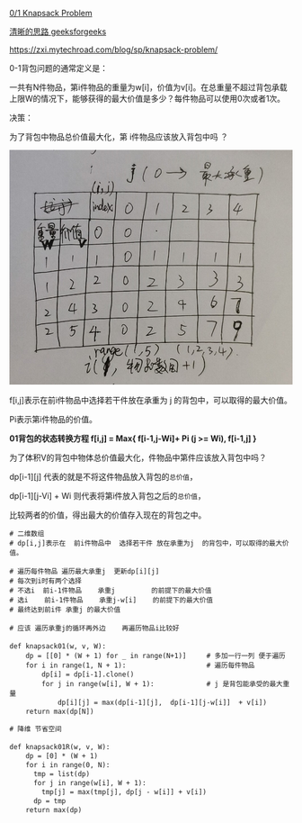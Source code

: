 [0/1 Knapsack Problem](https://blog.csdn.net/mu399/article/details/7722810)

[清晰的思路 geeksforgeeks ](https://www.geeksforgeeks.org/0-1-knapsack-problem-dp-10/)

https://zxi.mytechroad.com/blog/sp/knapsack-problem/

0-1背包问题的通常定义是：

一共有N件物品，第i件物品的重量为w[i]，价值为v[i]。在总重量不超过背包承载上限W的情况下，能够获得的最大价值是多少？每件物品可以使用0次或者1次。

决策：

为了背包中物品总价值最大化，第 i件物品应该放入背包中吗 ？

[![pic](https://github.com/awesometime/learn-git/blob/master/Data%20Structure%20and%20Algorithm/Data%20Structure/Dynamic_Programming/20190630201427.jpg)](https://github.com/awesometime/learn-git/blob/master/Data%20Structure%20and%20Algorithm/Data%20Structure/Dynamic_Programming/20190630201427.jpg)

f[i,j]表示在前i件物品中选择若干件放在承重为 j 的背包中，可以取得的最大价值。

Pi表示第i件物品的价值。

**01背包的状态转换方程 f[i,j] = Max{ f[i-1,j-Wi]+ Pi  (j >= Wi),  f[i-1,j] }**

为了体积V的背包中物体总价值最大化，件物品中第件应该放入背包中吗？

dp[i-1][j]  代表的就是不将这件物品放入背包的`总价值`，

dp[i-1][j-Vi] + Wi  则代表将第i件放入背包之后的`总价值`，

比较两者的价值，得出最大的价值存入现在的背包之中。
```python3
# 二维数组
# dp[i,j]表示在  前i件物品中  选择若干件 放在承重为j  的背包中，可以取得的最大价值。

# 遍历每件物品 遍历最大承重j  更新dp[i][j]
# 每次到i时有两个选择 
# 不选i  前i-1件物品    承重j         的前提下的最大价值
# 选i    前i-1件物品    承重j-w[i]    的前提下的最大价值
# 最终达到前i件 承重j 的最大价值

# 应该 遍历承重j的循环再外边    再遍历物品i比较好

def knapsack01(w, v, W):
    dp = [[0] * (W + 1) for _ in range(N+1)]     # 多加一行一列 便于遍历
    for i in range(1, N + 1):                    # 遍历每件物品
        dp[i] = dp[i-1].clone()
        for j in range(w[i], W + 1):             # j 是背包能承受的最大重量 
            dp[i][j] = max(dp[i-1][j],  dp[i-1][j-w[i]]  + v[i])
    return max(dp[N])
```  
  
  
```python3 
# 降维 节省空间

def knapsack01R(w, v, W):
    dp = [0] * (W + 1)
    for i in range(0, N):
      tmp = list(dp)
      for j in range(w[i], W + 1):
        tmp[j] = max(tmp[j], dp[j - w[i]] + v[i])
      dp = tmp
    return max(dp)
```
